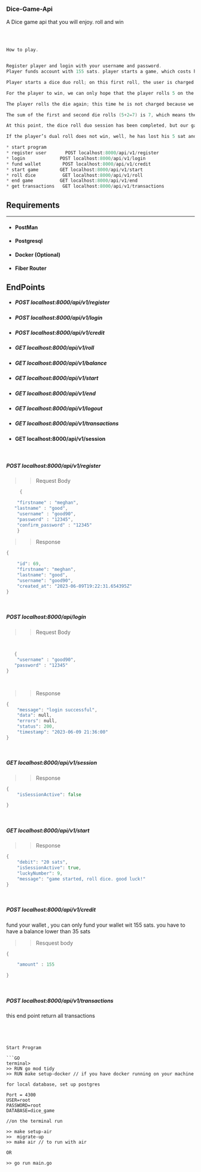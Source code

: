 ### Dice-Game-Api

A Dice game api that you will enjoy. roll and win


<br>

```GO

How to play.


Register player and login with your username and password.
Player funds account with 155 sats. player starts a game, which costs him 20 sats. 20 sat is deducted from the user’s wallet bringing the user’s balance down to 135 sats. A number generated at strat of game eg.  7 

Player starts a dice duo roll; on this first roll, the user is charged 5 sat bringing the user’s wallet balance down from 135 sat to 130 sat. Let’s assume the die roll result is 2. 

For the player to win, we can only hope that the player rolls 5 on the next roll. 

The player rolls the die again; this time he is not charged because we’ve already been charged for this session. Let us assume the user rolls 5.

The sum of the first and second die rolls (5+2=7) is 7, which means the player just won, and should thereby be awarded 10 dice, bringing the players’s wallet balance up from 130 sat to 140 sat. 

At this point, the dice roll duo session has been completed, but our game session is still active. Which means we can keep rolling. 

If the player’s dual roll does not win, well, he has lost his 5 sat and can retry. 

* start program
* register user       POST localhost:8000/api/v1/register 
* login             POST localhost:8000/api/v1/login
* fund wallet        POST localhost:8000/api/v1/credit
* start game        GET localhost:8000/api/v1/start
* roll dice          GET localhost:8000/api/v1/roll
* end game          GET localhost:8000/api/v1/end
* get transactions   GET localhost:8000/api/v1/transactions

```

## Requirements
*** 

* #### PostMan
* #### Postgresql
* #### Docker (Optional)
* #### Fiber Router




## EndPoints

* ##### POST localhost:8000/api/v1/register 
* ##### POST localhost:8000/api/v1/login
* ##### POST localhost:8000/api/v1/credit
* #####  GET localhost:8000/api/v1/roll
* #####  GET localhost:8000/api/v1/balance
* #####  GET localhost:8000/api/v1/start
* #####  GET localhost:8000/api/v1/end
* #####  GET localhost:8000/api/v1/logout
* #####  GET localhost:8000/api/v1/transactions
* ####  GET localhost:8000/api/v1/session



<br>

##### POST localhost:8000/api/v1/register

>> Request Body 

```GO
     {

    "firstname" : "meghan",
   "lastname" : "good",
    "username" : "good90",
    "password" : "12345",
    "confirm_password" : "12345"
    }
```

>> Response 

```GO
{

    "id": 69,
    "firstname": "meghan",
    "lastname": "good",
    "username": "good90",
    "created_at": "2023-06-09T19:22:31.654395Z"
}

```

<br>


##### POST localhost:8000/api/login

>> Request Body 

```GO
     
       
   {
    "username" : "good90",
   "password" : "12345"
}

    
```

>> Response 

```GO
{
    "message": "login successful",
    "data": null,
    "errors": null,
    "status": 200,
    "timestamp": "2023-06-09 21:36:00"
}
```
<br>

 ##### GET localhost:8000/api/v1/session


>> Response 

```GO
{
    "isSessionActive": false

}
```
<br>

 ##### GET localhost:8000/api/v1/start


>> Response 

```GO
{
    "debit": "20 sats",
    "isSessionActive": true,
    "luckyNumber": 9,
    "message": "game started, roll dice. good luck!"
}
```
<br>

 ##### POST localhost:8000/api/v1/credit
  fund your wallet , you can only fund your wallet wit 155 sats. you have to have a balance lower than 35 sats


>> Resquest body

```GO
{

    "amount" : 155

}
```

<br>

 ##### POST localhost:8000/api/v1/transactions
  this end point return all transactions

```


 

Start Program

```GO
terminal> 
>> RUN go mod tidy
>> RUN make setup-docker // if you have docker running on your machine

for local database, set up postgres

Port = 4300
USER=root 
PASSWORD=root 
DATABASE=dice_game

//on the terminal run 

>> make setup-air
>>  migrate-up
>> make air // to run with air

OR 

>> go run main.go
```